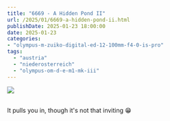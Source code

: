 ```yaml
---
title: "6669 - A Hidden Pond II"
url: /2025/01/6669-a-hidden-pond-ii.html
publishDate: 2025-01-23 18:00:00
date: 2025-01-23
categories:
- "olympus-m-zuiko-digital-ed-12-100mm-f4-0-is-pro"
tags:
  - "austria"
  - "niederosterreich"
  - "olympus-om-d-e-m1-mk-iii"
---
```

<div class="container">
<div class="center"><a target="_blank" href="https://d25zfm9zpd7gm5.cloudfront.net/1200x1200/2020/20200913_131408_lr.jpg"><img class="webfeedsFeaturedVisual" src="https://d25zfm9zpd7gm5.cloudfront.net/0600x0600/2020/20200913_131408_lr.jpg" /></a></div>
</div>
<br />

It pulls you in, though it's not that inviting :grin:
